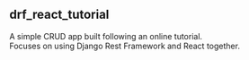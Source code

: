 ## drf_react_tutorial

A simple CRUD app built following an online tutorial.<br> 
Focuses on using Django Rest Framework and React together.
